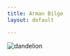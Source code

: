 ```yaml
---
title: Arman Bilge
layout: default

---
```


<div>
<img src="http://media.armanbilge.com/dandelion.jpg" alt="dandelion"/>
</div>
